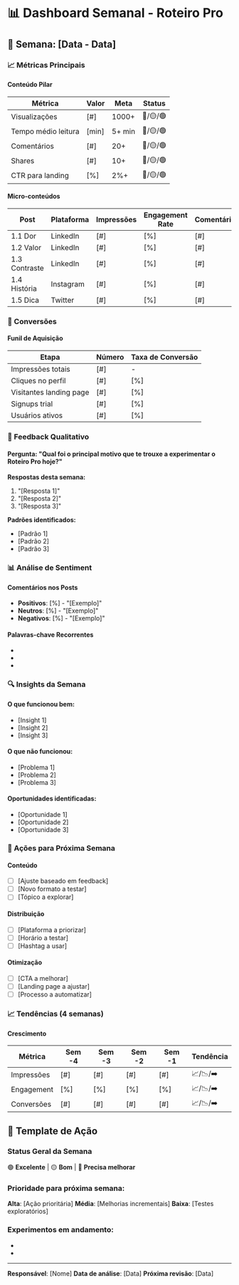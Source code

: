 # 📊 Dashboard Semanal - Roteiro Pro

## 🎯 Semana: [Data - Data]

### 📈 Métricas Principais

#### Conteúdo Pilar
| Métrica | Valor | Meta | Status |
|---------|-------|------|--------|
| Visualizações | [#] | 1000+ | 🔴/🟡/🟢 |
| Tempo médio leitura | [min] | 5+ min | 🔴/🟡/🟢 |
| Comentários | [#] | 20+ | 🔴/🟡/🟢 |
| Shares | [#] | 10+ | 🔴/🟡/🟢 |
| CTR para landing | [%] | 2%+ | 🔴/🟡/🟢 |

#### Micro-conteúdos
| Post | Plataforma | Impressões | Engagement Rate | Comentários | Shares |
|------|------------|------------|-----------------|-------------|--------|
| 1.1 Dor | LinkedIn | [#] | [%] | [#] | [#] |
| 1.2 Valor | LinkedIn | [#] | [%] | [#] | [#] |
| 1.3 Contraste | LinkedIn | [#] | [%] | [#] | [#] |
| 1.4 História | Instagram | [#] | [%] | [#] | [#] |
| 1.5 Dica | Twitter | [#] | [%] | [#] | [#] |

### 🎯 Conversões

#### Funil de Aquisição
| Etapa | Número | Taxa de Conversão |
|-------|--------|-------------------|
| Impressões totais | [#] | - |
| Cliques no perfil | [#] | [%] |
| Visitantes landing page | [#] | [%] |
| Signups trial | [#] | [%] |
| Usuários ativos | [#] | [%] |

### 💬 Feedback Qualitativo

#### Pergunta: "Qual foi o principal motivo que te trouxe a experimentar o Roteiro Pro hoje?"

**Respostas desta semana:**
1. "[Resposta 1]"
2. "[Resposta 2]"
3. "[Resposta 3]"

**Padrões identificados:**
- [Padrão 1]
- [Padrão 2]
- [Padrão 3]

### 📊 Análise de Sentiment

#### Comentários nos Posts
- **Positivos**: [%] - "[Exemplo]"
- **Neutros**: [%] - "[Exemplo]"
- **Negativos**: [%] - "[Exemplo]"

#### Palavras-chave Recorrentes
- [Palavra 1]: [frequência]
- [Palavra 2]: [frequência]
- [Palavra 3]: [frequência]

### 🔍 Insights da Semana

#### O que funcionou bem:
- [Insight 1]
- [Insight 2]
- [Insight 3]

#### O que não funcionou:
- [Problema 1]
- [Problema 2]
- [Problema 3]

#### Oportunidades identificadas:
- [Oportunidade 1]
- [Oportunidade 2]
- [Oportunidade 3]

### 🎯 Ações para Próxima Semana

#### Conteúdo
- [ ] [Ajuste baseado em feedback]
- [ ] [Novo formato a testar]
- [ ] [Tópico a explorar]

#### Distribuição
- [ ] [Plataforma a priorizar]
- [ ] [Horário a testar]
- [ ] [Hashtag a usar]

#### Otimização
- [ ] [CTA a melhorar]
- [ ] [Landing page a ajustar]
- [ ] [Processo a automatizar]

### 📈 Tendências (4 semanas)

#### Crescimento
| Métrica | Sem -4 | Sem -3 | Sem -2 | Sem -1 | Tendência |
|---------|--------|--------|--------|--------|-----------|
| Impressões | [#] | [#] | [#] | [#] | 📈/📉/➡️ |
| Engagement | [%] | [%] | [%] | [%] | 📈/📉/➡️ |
| Conversões | [#] | [#] | [#] | [#] | 📈/📉/➡️ |

## 🔄 Template de Ação

### Status Geral da Semana
🟢 **Excelente** | 🟡 **Bom** | 🔴 **Precisa melhorar**

### Prioridade para próxima semana:
**Alta**: [Ação prioritária]
**Média**: [Melhorias incrementais]
**Baixa**: [Testes exploratórios]

### Experimentos em andamento:
- [Experimento 1]: [Status]
- [Experimento 2]: [Status]

---

**Responsável**: [Nome]
**Data de análise**: [Data]
**Próxima revisão**: [Data]